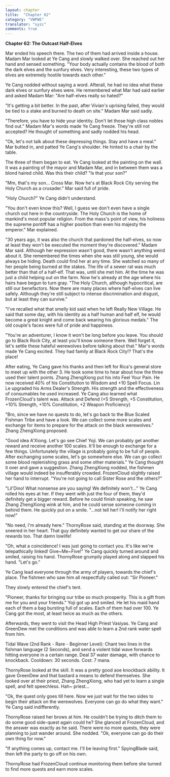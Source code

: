 ```yaml
---
layout: chapter
title:  "Chapter 62"
category: "VWPWE"
translator: "syzc"
comments: true
---
```


**Chapter 62: The Outcast Half-Elves**
 
Mar ended his speech there. The two of them had arrived inside a house. Madam Mar looked at Ye Cang and slowly walked over. She reached out her hand and sensed something. "Your body actually contains the blood of both the dark elves and the sunfury elves. Very interesting, these two types of elves are extremely hostile towards each other."
 
Ye Cang nodded without saying a word. Afterall, he had no idea what these dark elves or sunfury elves were. He remembered what Mar had said earlier and asked Madam Mar: "Are half-elves really so hated?"
 
"It's getting a bit better. In the past, after Vivian's uprising failed, they would be tied to a stake and burned to death on site." Madam Mar said sadly.
 
"Therefore, you have to hide your identity. Don't let those high class nobles find out." Madam Mar's words made Ye Cang freeze. They're still not accepted? He thought of something and sadly nodded his head.
 
"Ok, let's not talk about these depressing things. Stay and have a meal." Mar butted in, and patted Ye Cang's shoulder. He hinted to a chair by the table. 
 
The three of them began to eat. Ye Cang looked at the painting on the wall. It was a painting of the mayor and Madam Mar, and in between them was a blond haired child. Was this their child? "Is that your son?"
 
"Mm, that's my son... Cross Mar. Now he's at Black Rock City serving the Holy Church as a crusader." Mar said full of pride.
 
"Holy Church?" Ye Cang didn't understand.
 
"You don't even know this? Well, I guess we don't even have a single church out here in the countryside. The Holy Church is the home of mankind's most popular religion. From the mass's point of view, his holiness the supreme pontiff has a higher position than even his majesty the emperor." Mar explained.
 
"30 years ago, it was also the church that pardoned the half-elves, so now at least they won't be executed the moment they're discovered." Madam Mar said. Although her expression wasn't good, there wasn't anything weird about it. She remembered the times when she was still young, she would always be hiding. Death could find her at any time. She watched so many of her people being burned at the stakes. The life of a sewer rat was much better than that of a half-elf. That was, until she met him. At the time he was just a child helping out on the farm. Now he's already at the age where his hairs have begun to turn gray. "The Holy Church, although hypocritical, are still our benefactors. Now there are many places where half-elves can live safely. Although they're still subject to intense discrimination and disgust, but at least they can survive."
 
"I've recalled what that smelly kid said when he left Really New Village. He said that some day, with his identity as a half human and half elf, he would become a great knight and come back wearing his glorious medals." The old couple's faces were full of pride and happiness.
 
"You're an adventurer, I know it won't be long before you leave. You should go to Black Rock City, at least you'll know someone there. Well forget it, let's settle these hateful werewolves before talking about that." Mar's words made Ye Cang excited. They had family at Black Rock City!? That's the place!
 
After eating, Ye Cang gave his thanks and then left for Rica's general store to meet up with the other 3. He took some time to hear about how the three used their talent points. Zhang ZhengXiong put his into Feel Your Pain. He now received 40% of his Constitution to Wisdom and +10 Spell Focus. Lin Le upgraded his Arms Dealer's Strength. His strength and the effectiveness of consumables he used increased. Ye Cang also learned what FrozenCloud's talent was. Attack and Defend (+5 Strength, +5 Constitution, +10% Strength, +10% Constitution, +2 Weapon Proficiency)
 
"Bro, since we have no quests to do, let's go back to the Blue Scaled Fishman Tribe and have a look. We can collect some more scales and exchange for items to prepare for the attack on the black werewolves." Zhang ZhengXiong proposed.
 
"Good idea A'Xiong. Let's go see Chief Yoji. We can probably get another reward and receive another 100 scales. It'll be enough to exchange for a few things. Unfortunately the village is probably going to be full of people. After exchanging some scales, let's go somewhere else. We can go collect some blood replenishing grass and some other materials." Ye Cang thought it over and gave a suggestion. Zhang ZhengXiong nodded, the fishmen village would indeed be insufferably crowded. FrozenCloud slightly raised her hand to interrupt. "You're not going to call Sister Rose and the others?"
 
"Lil'Dino! What nonsense are you saying! We definitely won't..." Ye Cang rolled his eyes at her. If they went with just the four of them, they'd definitely get a bigger reward. Before he could finish speaking, he saw Zhang ZhengXiong wink at him, and he could sense someone coming in behind them. He quickly put on a smile. "...not tell her! I'll notify her right now!"
 
"No need, I'm already here." ThornyRose said, standing at the doorway. She sneered in her heart. That guy definitely wanted to get our share of the rewards too. That damn lowlife!
 
"Oh, what a coincidence! I was just going to contact you. It's like we're telepathically linked! Give~Me~Five!" Ye Cang quickly turned around and smiled, raising his hand. ThornyRose grumpily played along and slapped his hand. "Let's go."
 
Ye Cang lead everyone through the army of players, towards the chief's place. The fishmen who saw him all respectfully called out: "Sir Pioneer."
 
They slowly entered the chief's tent.
 
"Pioneer, thanks for bringing our tribe so much prosperity. This is a gift from me for you and your friends." Yoji got up and smiled. He let his maid hand each of them a bag bursting full of scales. Each of them had over 100. Ye Cang got the most, at least twice as much as the others. 
 
Afterwards, they went to visit the Head High Priest Vasiyas. Ye Cang and GreenDew met the conditions and was able to learn a 2nd rank water spell from him.
 
Tidal Wave (2nd Rank - Rare - Beginner Level): Chant two lines in the fishman language (2 Seconds), and send a violent tidal wave forwards hitting everyone in a certain range. Deal 37 water damage, with chance to knockback. Cooldown: 30 seconds. Cost: 7 mana. 
 
ThornyRose looked at the skill. It was a pretty good aoe knockback ability. It gave GreenDew and that bastard a means to defend themselves. She looked over at their priest, Zhang ZhengXiong, who had yet to learn a single spell, and felt speechless. Hah~ priest...
 
"Ok, the quest only goes till here. Now we just wait for the two sides to begin their attack on the werewolves. Everyone can go do what they want." Ye Cang said indifferently.
 
ThornyRose raised her brows at him. He couldn't be trying to ditch them to do some good side-quest again could he? She glanced at FrozenCloud, and the answer was exactly as he said. There were no more quests, they were planning to just wander around. She nodded. "Ok, everyone can go do their own thing for now."
 
"If anything comes up, contact me. I'll be leaving first." SpyingBlade said, then left the party to go off on his own.
 
ThornyRose had FrozenCloud continue monitoring them before she turned to find more quests and earn more scales. 
 